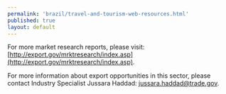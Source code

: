 ```yaml
---
permalink: 'brazil/travel-and-tourism-web-resources.html'
published: true
layout: default
---
```

For more market research reports, please visit: [http://export.gov/mrktresearch/index.asp](http://export.gov/mrktresearch/index.asp).

For more information about export opportunities in this sector, please contact Industry Specialist Jussara Haddad: [jussara.haddad@trade.gov](mailto:jussara.haddad@trade.gov).
